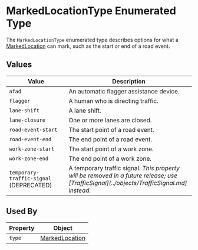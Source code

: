 # MarkedLocationType Enumerated Type
The `MarkedLocationType` enumerated type describes options for what a [MarkedLocation](/spec-content/objects/MarkedLocation.md) can mark, such as the start or end of a road event.

## Values
Value | Description
--- | ---
`afad` | An automatic flagger assistance device.
`flagger` | A human who is directing traffic.
`lane-shift` | A lane shift.
`lane-closure` | One or more lanes are closed.
`road-event-start` | The start point of a road event.
`road-event-end` | The end point of a road event.
`work-zone-start` | The start point of a work zone.
`work-zone-end` | The end point of a work zone.
`temporary-traffic-signal` (DEPRECATED) | A temporary traffic signal. *This property will be removed in a future release; use [TrafficSignal](../objects/TrafficSignal.md] instead.*

## Used By
Property | Object
--- | --- 
`type` | [MarkedLocation](/spec-content/objects/MarkedLocation.md)